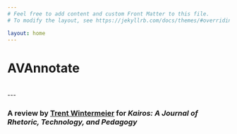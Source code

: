 ```yaml
---
# Feel free to add content and custom Front Matter to this file.
# To modify the layout, see https://jekyllrb.com/docs/themes/#overriding-theme-defaults

layout: home
---
```

 
  # AVAnnotate
  
  <br>
  ---
  <br>
  
  ### A review by [Trent Wintermeier](www.trentwintermeier.com) for *Kairos: A Journal of Rhetoric, Technology, and Pedagogy*
